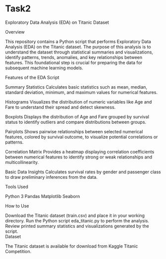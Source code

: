 # Task2
Exploratory Data Analysis (EDA) on Titanic Dataset
   

Overview
   

This repository contains a Python script that performs Exploratory Data Analysis (EDA) on the Titanic dataset. The purpose of this analysis is to understand the dataset through statistical summaries and visualizations, identify patterns, trends, anomalies, and key relationships between features. This foundational step is crucial for preparing the data for subsequent machine learning models.    

Features of the EDA Script
   

Summary Statistics
Calculates basic statistics such as mean, median, standard deviation, minimum, and maximum values for numerical features.    

Histograms
Visualizes the distribution of numeric variables like Age and Fare to understand their spread and detect skewness.    

Boxplots
Displays the distribution of Age and Fare grouped by survival status to identify outliers and compare distributions between groups.    

Pairplots
Shows pairwise relationships between selected numerical features, colored by survival outcome, to visualize potential correlations or patterns.    

Correlation Matrix
Provides a heatmap displaying correlation coefficients between numerical features to identify strong or weak relationships and multicollinearity.    

Basic Data Insights
Calculates survival rates by gender and passenger class to draw preliminary inferences from the data.    

Tools Used
   

Python 3
Pandas
Matplotlib
Seaborn
   
How to Use
   

Download the Titanic dataset (train.csv) and place it in your working directory.
Run the Python script eda_titanic.py to perform the analysis.
Review printed summary statistics and visualizations generated by the script.    
Dataset
   

The Titanic dataset is available for download from Kaggle Titanic Competition.    
